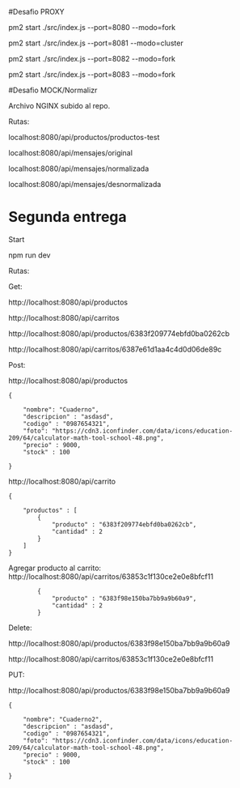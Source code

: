 #Desafio PROXY

pm2 start ./src/index.js --port=8080 --modo=fork


pm2 start ./src/index.js --port=8081 --modo=cluster


pm2 start ./src/index.js --port=8082 --modo=fork


pm2 start ./src/index.js --port=8083 --modo=fork

#Desafio MOCK/Normalizr


Archivo NGINX subido al repo.

Rutas:

localhost:8080/api/productos/productos-test

localhost:8080/api/mensajes/original

localhost:8080/api/mensajes/normalizada

localhost:8080/api/mensajes/desnormalizada




# Segunda entrega

Start

npm run dev

Rutas:

Get:

http://localhost:8080/api/productos

http://localhost:8080/api/carritos

http://localhost:8080/api/productos/6383f209774ebfd0ba0262cb

http://localhost:8080/api/carritos/6387e61d1aa4c4d0d06de89c



Post:

http://localhost:8080/api/productos


    {

        "nombre": "Cuaderno",
        "descripcion" : "asdasd",
        "codigo" : "0987654321",
        "foto": "https://cdn3.iconfinder.com/data/icons/education-209/64/calculator-math-tool-school-48.png",
        "precio" : 9000,
        "stock" : 100

    }


http://localhost:8080/api/carrito

    {

        "productos" : [
            {
                "producto" : "6383f209774ebfd0ba0262cb",
                "cantidad" : 2
            }
        ]
    }
    

Agregar producto al carrito: 
http://localhost:8080/api/carritos/63853c1f130ce2e0e8bfcf11



            {
                "producto" : "6383f98e150ba7bb9a9b60a9",
                "cantidad" : 2
            }
            

Delete: 

http://localhost:8080/api/productos/6383f98e150ba7bb9a9b60a9

http://localhost:8080/api/carritos/63853c1f130ce2e0e8bfcf11



PUT:

http://localhost:8080/api/productos/6383f98e150ba7bb9a9b60a9

    {

        "nombre": "Cuaderno2",
        "descripcion" : "asdasd",
        "codigo" : "0987654321",
        "foto": "https://cdn3.iconfinder.com/data/icons/education-209/64/calculator-math-tool-school-48.png",
        "precio" : 9000,
        "stock" : 100

    }




